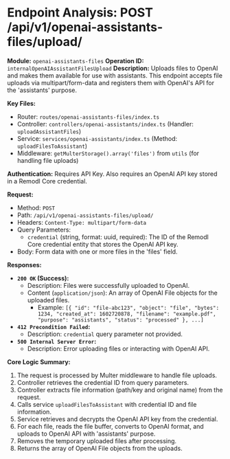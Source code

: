 # Endpoint Analysis: POST /api/v1/openai-assistants-files/upload/

**Module:** `openai-assistants-files`
**Operation ID:** `internalOpenAIAssistantFilesUpload`
**Description:** Uploads files to OpenAI and makes them available for use with assistants. This endpoint accepts file uploads via multipart/form-data and registers them with OpenAI's API for the 'assistants' purpose.

**Key Files:**
*   Router: `routes/openai-assistants-files/index.ts`
*   Controller: `controllers/openai-assistants/index.ts` (Handler: `uploadAssistantFiles`)
*   Service: `services/openai-assistants/index.ts` (Method: `uploadFilesToAssistant`)
*   Middleware: `getMulterStorage().array('files')` from `utils` (for handling file uploads)

**Authentication:** Requires API Key. Also requires an OpenAI API key stored in a Remodl Core credential.

**Request:**
*   Method: `POST`
*   Path: `/api/v1/openai-assistants-files/upload/`
*   Headers: `Content-Type: multipart/form-data`
*   Query Parameters:
    *   `credential` (string, format: uuid, required): The ID of the Remodl Core credential entity that stores the OpenAI API key.
*   Body: Form data with one or more files in the 'files' field.

**Responses:**

*   **`200 OK` (Success):**
    *   Description: Files were successfully uploaded to OpenAI.
    *   Content (`application/json`): An array of OpenAI File objects for the uploaded files.
        *   Example: `[{ "id": "file-abc123", "object": "file", "bytes": 1234, "created_at": 1602720878, "filename": "example.pdf", "purpose": "assistants", "status": "processed" }, ...]`
*   **`412 Precondition Failed`:**
    *   Description: `credential` query parameter not provided.
*   **`500 Internal Server Error`:**
    *   Description: Error uploading files or interacting with OpenAI API.

**Core Logic Summary:**
1. The request is processed by Multer middleware to handle file uploads.
2. Controller retrieves the credential ID from query parameters.
3. Controller extracts file information (path/key and original name) from the request.
4. Calls service `uploadFilesToAssistant` with credential ID and file information.
5. Service retrieves and decrypts the OpenAI API key from the credential.
6. For each file, reads the file buffer, converts to OpenAI format, and uploads to OpenAI API with 'assistants' purpose.
7. Removes the temporary uploaded files after processing.
8. Returns the array of OpenAI File objects from the uploads. 